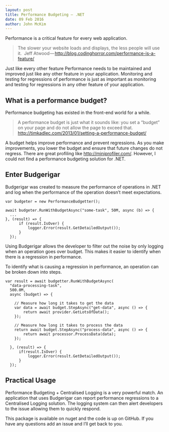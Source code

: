 ```yaml
---
layout: post
title: Performance Budgeting — .NET
date: 09 Feb 2016
author: John McKim
---
```

Performance is a critical feature for every web application.

> The slower your website loads and displays, the less people will use it. 
Jeff Atwood — http://blog.codinghorror.com/performance-is-a-feature/

Just like every other feature Performance needs to be maintained and improved just like any other feature in your application. Monitoring and testing for regressions of performance is just as important as monitoring and testing for regressions in any other feature of your application.


## What is a performance budget?
Performance budgeting has existed in the front-end world for a while.

> A performance budget is just what it sounds like: you set a “budget” on your page and do not allow the page to exceed that.
http://timkadlec.com/2013/01/setting-a-performance-budget/

A budget helps improve performance and prevent regressions. As you make improvements, you lower the budget and ensure that future changes do not regress. There are great profiling like http://miniprofiler.com/. However, I could not find a performance budgeting solution for .NET.

## Enter Budgerigar
Budgerigar was created to measure the performance of operations in .NET and log when the performance of the operation doesn’t meet expectations.

~~~
var budgeter = new PerformanceBudgetter();

await budgeter.RunWithBudgetAsync("some-task", 50M, async (b) => {
  ...  
}, (result) => {
      if (result.IsOver) {
          logger.Error(result.GetDetailedOutput());
      }
  });
~~~

Using Budgerigar allows the developer to filter out the noise by only logging when an operation goes over budget. This makes it easier to identify when there is a regression in performance.

To identify what is causing a regression in performance, an operation can be broken down into steps.

~~~
var result = await budgetter.RunWithBudgetAsync(
  "data-processing-task",
  500.0M,
  async (budget) => {

    // Measure how long it takes to get the data
    var data = await budget.StepAsync("get-data", async () => {
        return await provider.GetLotsOfData();
    });

    // Measure how long it takes to process the data
    return await budget.StepAsync("process-data", async () => {
        return await processor.ProcessData(data);
    });

  }, (result) => {
      if(result.IsOver) {
          logger.Error(result.GetDetailedOutput());
      }
  });
~~~

## Practical Usage
Performance Budgeting + Centralised Logging is a very powerful match. An application that uses Budgerigar can report performance regressions to a Centralised Logging solution. The logging system can then alert developers to the issue allowing them to quickly respond.

This package is available on nuget and the code is up on GitHub. If you have any questions add an issue and I’ll get back to you.
